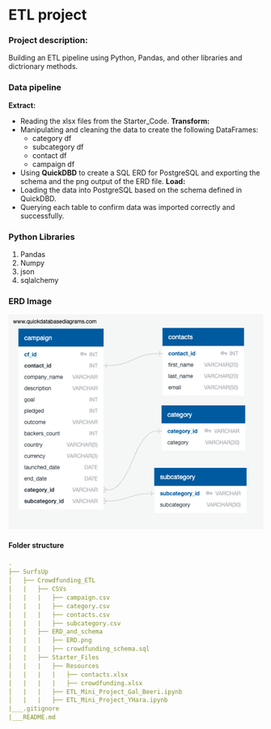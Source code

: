 # ETL project
### Project description:
Building an ETL pipeline using Python, Pandas, and other libraries and dictrionary methods.

### Data pipeline
**Extract:**
* Reading the xlsx files from the Starter_Code. 
**Transform:**
* Manipulating and cleaning the data to create the following DataFrames:
    * category df
    * subcategory df
    * contact df 
    * campaign df
* Using **QuickDBD** to create a SQL ERD for PostgreSQL and exporting the schema and the png output of the ERD file. 
**Load:**
* Loading the data into PostgreSQL based on the schema defined in QuickDBD.
* Querying each table to confirm data was imported correctly and successfully. 

### Python Libraries
1. Pandas
2. Numpy
3. json
4. sqlalchemy

### ERD Image
![erd](https://github.com/Kokolipa/Crowdfunding_ETL/blob/etl/Crowdfunding_ETL/ERD_and_schema/ERD.png)

#### Folder structure
``` yml
.
├── SurfsUp
│   ├── Crowdfunding_ETL    
│   |   ├── CSVs
│   |   |   ├── campaign.csv
│   |   |   ├── category.csv
│   |   |   ├── contacts.csv
│   |   |   ├── subcategory.csv
│   |   ├── ERD_and_schema      
│   |   |   ├── ERD.png
│   |   |   ├── crowdfunding_schema.sql     
│   |   ├── Starter_Files      
│   |   |   ├── Resources
│   |   |   |   ├── contacts.xlsx
│   |   |   |   ├── crowdfunding.xlsx
│   |   |   ├── ETL_Mini_Project_Gal_Beeri.ipynb
│   |   |   ├── ETL_Mini_Project_YHara.ipynb      
|___.gitignore               
|___README.md
``` 
